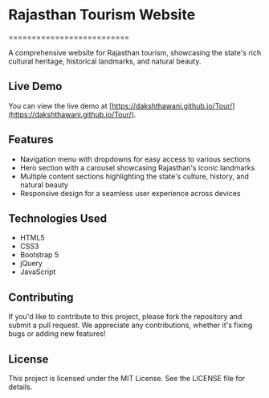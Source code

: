 # Rajasthan Tourism Website
==========================

A comprehensive website for Rajasthan tourism, showcasing the state's rich cultural heritage, historical landmarks, and natural beauty.

## Live Demo
You can view the live demo at [https://dakshthawani.github.io/Tour/](https://dakshthawani.github.io/Tour/).

## Features
* Navigation menu with dropdowns for easy access to various sections
* Hero section with a carousel showcasing Rajasthan's iconic landmarks
* Multiple content sections highlighting the state's culture, history, and natural beauty
* Responsive design for a seamless user experience across devices

## Technologies Used
* HTML5
* CSS3
* Bootstrap 5
* jQuery
* JavaScript

## Contributing
If you'd like to contribute to this project, please fork the repository and submit a pull request. We appreciate any contributions, whether it's fixing bugs or adding new features!

## License
This project is licensed under the MIT License. See the LICENSE file for details.
